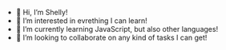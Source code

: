 - 👋 Hi, I’m Shelly!
- 👀 I’m interested in evrething I can learn!
- 🌱 I’m currently learning JavaScript, but also other languages!
- 💞️ I’m looking to collaborate on any kind of tasks I can get!

<!---
Shelly875/Shelly875 is a ✨ special ✨ repository because its `README.md` (this file) appears on your GitHub profile.
You can click the Preview link to take a look at your changes.
--->
